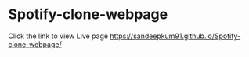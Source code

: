 # Spotify-clone-webpage
 Click the link to view Live page https://sandeepkum91.github.io/Spotify-clone-webpage/
